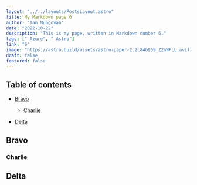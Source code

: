 ```yaml
---
layout: "../../layouts/PostsLayout.astro"
title: My Markdown page 6
author: "Ian Mungovan"
date: "2022-10-22"
description: "This is my page, written in Markdown number 6."
tags: [" Azure", " Astro"]
link: "6"
image: "https://astro.build/assets/astro-paper-2.2c84b959_Z2nWPLL.avif"
draft: false
featured: false
---
```


## Table of contents

- [Bravo](#bravo)

  - [Charlie](#charlie)

- [Delta](#delta)

## Bravo

### Charlie

## Delta
